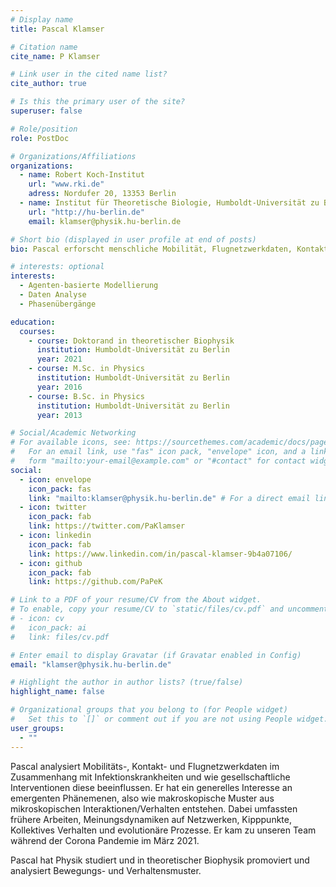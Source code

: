 ```yaml
---
# Display name
title: Pascal Klamser

# Citation name
cite_name: P Klamser

# Link user in the cited name list?
cite_author: true

# Is this the primary user of the site?
superuser: false

# Role/position
role: PostDoc

# Organizations/Affiliations
organizations:
  - name: Robert Koch-Institut
    url: "www.rki.de"
    adress: Nordufer 20, 13353 Berlin
  - name: Institut für Theoretische Biologie, Humboldt-Universität zu Berlin
    url: "http://hu-berlin.de"
    email: klamser@physik.hu-berlin.de

# Short bio (displayed in user profile at end of posts)
bio: Pascal erforscht menschliche Mobilität, Flugnetzwerkdaten, Kontaktverhalten, kollektives Verhalten, Evolution, Phasenübergänge, Krankheiten und Meinungsdynamik.

# interests: optional
interests:
  - Agenten-basierte Modellierung
  - Daten Analyse
  - Phasenübergänge

education:
  courses:
    - course: Doktorand in theoretischer Biophysik
      institution: Humboldt-Universität zu Berlin
      year: 2021
    - course: M.Sc. in Physics
      institution: Humboldt-Universität zu Berlin
      year: 2016
    - course: B.Sc. in Physics
      institution: Humboldt-Universität zu Berlin
      year: 2013

# Social/Academic Networking
# For available icons, see: https://sourcethemes.com/academic/docs/page-builder/#icons
#   For an email link, use "fas" icon pack, "envelope" icon, and a link in the
#   form "mailto:your-email@example.com" or "#contact" for contact widget.
social:
  - icon: envelope
    icon_pack: fas
    link: "mailto:klamser@physik.hu-berlin.de" # For a direct email link, use "mailto:test@example.org".
  - icon: twitter
    icon_pack: fab
    link: https://twitter.com/PaKlamser
  - icon: linkedin
    icon_pack: fab
    link: https://www.linkedin.com/in/pascal-klamser-9b4a07106/
  - icon: github
    icon_pack: fab
    link: https://github.com/PaPeK

# Link to a PDF of your resume/CV from the About widget.
# To enable, copy your resume/CV to `static/files/cv.pdf` and uncomment the lines below.
# - icon: cv
#   icon_pack: ai
#   link: files/cv.pdf

# Enter email to display Gravatar (if Gravatar enabled in Config)
email: "klamser@physik.hu-berlin.de"

# Highlight the author in author lists? (true/false)
highlight_name: false

# Organizational groups that you belong to (for People widget)
#   Set this to `[]` or comment out if you are not using People widget.
user_groups:
  - ""
---
```


Pascal analysiert Mobilitäts-, Kontakt- und Flugnetzwerkdaten im Zusammenhang mit Infektionskrankheiten und wie gesellschaftliche Interventionen diese beeinflussen.
Er hat ein generelles Interesse an emergenten Phänemenen, also wie makroskopische Muster aus mikroskopischen Interaktionen/Verhalten entstehen.
Dabei umfassten frühere Arbeiten, Meinungsdynamiken auf Netzwerken, Kipppunkte, Kollektives Verhalten und evolutionäre Prozesse.
Er kam zu unseren Team während der Corona Pandemie im März 2021.

Pascal hat Physik studiert und in theoretischer Biophysik promoviert und analysiert Bewegungs- und Verhaltensmuster.
